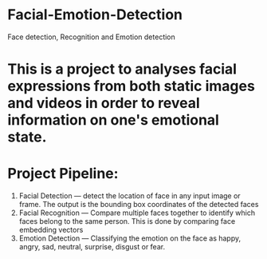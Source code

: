 # Facial-Emotion-Detection
Face detection, Recognition and Emotion detection 
# This is a project to analyses facial expressions from both static images and videos in order to reveal information on one's emotional state.

# Project Pipeline:

1. Facial Detection — detect the location of face in any input image or frame. The output is the bounding box coordinates of the detected faces
2. Facial Recognition — Compare multiple faces together to identify which faces belong to the same person. This is done by comparing face embedding vectors
3. Emotion Detection — Classifying the emotion on the face as happy, angry, sad, neutral, surprise, disgust or fear.
